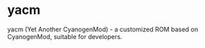 yacm
====

yacm (Yet Another CyanogenMod) - a customized ROM based on CyanogenMod, suitable for developers.
